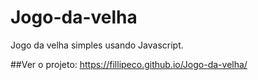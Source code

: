 # Jogo-da-velha
Jogo da velha simples usando Javascript.

##Ver o projeto: https://fillipeco.github.io/Jogo-da-velha/
